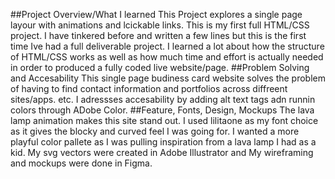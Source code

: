 
##Project Overview/What I learned
This Project explores a single page layour with animations and lcickable links. This is my first full HTML/CSS project. I have tinkered before and written a few lines but this is the first time Ive had a full deliverable project. I learned a lot about how the structure of HTML/CSS works as well as how much time and effort is actually needed in order to produced a fully coded live website/page.
##Problem Solving and Accesability
This single page budiness card website solves the problem of having to find contact information and portfolios across diffreent sites/apps. etc. I adressses accesability by adding alt text tags adn runnin colors through ADobe Color. 
##Feature, Fonts, Design, Mockups
The lava lamp animation makes this site stand out. I used lilitaone as my font choice as it gives the blocky and curved feel I was going for. I wanted a more playful color pallete as I was pulling inspiration from a lava lamp I had as a kid. My svg vectors were created in Adobe Illustrator and My wireframing and mockups were done in Figma. 